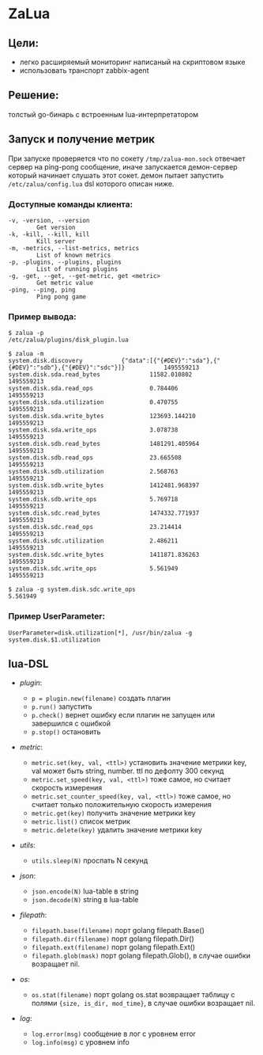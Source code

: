 # ZaLua

## Цели:

* легко расширяемый мониторинг написаный на скриптовом языке
* использовать транспорт zabbix-agent

## Решение:

толстый go-бинарь с встроенным lua-интерпретатором

## Запуск и получение метрик

При запуске проверяется что по сокету `/tmp/zalua-mon.sock` отвечает сервер на ping-pong сообщение,
иначе запускается демон-сервер который начинает слушать этот сокет.
демон пытает запустить `/etc/zalua/config.lua` dsl которого описан ниже.

### Доступные команды клиента:

```
-v, -version, --version
        Get version
-k, -kill, --kill, kill
        Kill server
-m, -metrics, --list-metrics, metrics
        List of known metrics
-p, -plugins, --plugins, plugins
        List of running plugins
-g, -get, --get, --get-metric, get <metric>
        Get metric value
-ping, --ping, ping
        Ping pong game
```

### Пример вывода:

```
$ zalua -p
/etc/zalua/plugins/disk_plugin.lua

$ zalua -m
system.disk.discovery           {"data":[{"{#DEV}":"sda"},{"{#DEV}":"sdb"},{"{#DEV}":"sdc"}]}           1495559213
system.disk.sda.read_bytes              11582.010802            1495559213
system.disk.sda.read_ops                0.784406                1495559213
system.disk.sda.utilization             0.470755                1495559213
system.disk.sda.write_bytes             123693.144210           1495559213
system.disk.sda.write_ops               3.078738                1495559213
system.disk.sdb.read_bytes              1481291.405964          1495559213
system.disk.sdb.read_ops                23.665508               1495559213
system.disk.sdb.utilization             2.568763                1495559213
system.disk.sdb.write_bytes             1412481.968397          1495559213
system.disk.sdb.write_ops               5.769718                1495559213
system.disk.sdc.read_bytes              1474332.771937          1495559213
system.disk.sdc.read_ops                23.214414               1495559213
system.disk.sdc.utilization             2.486211                1495559213
system.disk.sdc.write_bytes             1411871.836263          1495559213
system.disk.sdc.write_ops               5.561949                1495559213

$ zalua -g system.disk.sdc.write_ops
5.561949
```

### Пример UserParameter:

```
UserParameter=disk.utilization[*], /usr/bin/zalua -g system.disk.$1.utilization
```

## lua-DSL

* *plugin*:
    * `p = plugin.new(filename)` создать плагин
    * `p.run()` запустить
    * `p.check()` вернет ошибку если плагин не запущен или завершился с ошибкой
    * `p.stop()` остановить

* *metric*:
    * `metric.set(key, val, <ttl>)` установить значение метрики key, val может быть string, number. ttl по дефолту 300 секунд
    * `metric.set_speed(key, val, <ttl>)` тоже самое, но считает скорость измерения
    * `metric.set_counter_speed(key, val, <ttl>)` тоже самое, но считает только положительную скорость измерения
    * `metric.get(key)` получить значение метрики key
    * `metric.list()` список метрик
    * `metric.delete(key)` удалить значение метрики key

* *utils*:
    * `utils.sleep(N)` проспать N секунд

* *json*:
    * `json.encode(N)` lua-table в string
    * `json.decode(N)` string в lua-table

* *filepath*:
    * `filepath.base(filename)` порт golang filepath.Base()
    * `filepath.dir(filename)` порт golang filepath.Dir()
    * `filepath.ext(filename)` порт golang filepath.Ext()
    * `filepath.glob(mask)` порт golang filepath.Glob(), в случае ошибки возращает nil.

* *os*:
    * `os.stat(filename)` порт golang os.stat возвращает таблицу с полями `{size, is_dir, mod_time}`, в случае ошибки возращает nil.

* *log*:
    * `log.error(msg)` сообщение в лог с уровнем error
    * `log.info(msg)` с уровнем info
